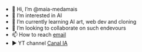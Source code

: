 - 👋 Hi, I’m @maia-medamais
- 👀 I’m interested in AI
- 🌱 I’m currently learning AI art, web dev and cloning
- 💞️ I’m looking to collaborate on such endevours
- 📫 How to reach [email](maia.medamais@proton.me)
- ▶️ YT channel [Canal IA](https://youtube.com/@CanalIA-appznoix?si=tcaZySiYs3iaDelr)

<!---
maia-medamais/maia-medamais is a ✨ special ✨ repository because its `README.md` (this file) appears on your GitHub profile.
You can click the Preview link to take a look at your changes.
--->
